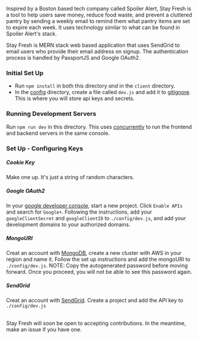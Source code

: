 Inspired by a Boston based tech company called Spoiler Alert, Stay Fresh is a tool to help users save money, reduce food waste, and prevent a cluttered pantry by sending a weekly email to remind them what pantry items are set to expire each week. It uses technology similar to what can be found in Spoiler Alert's stack.

Stay Fresh is MERN stack web based application that uses SendGrid to email users who provide their email address on signup. The authentication process is handled by PassportJS and Google OAuth2.


### Initial Set Up

- Run `npm install` in both this directory *and* in the `client` directory.
- In the [config](./config) directory, create a file called `dev.js` and add it to [gitignore](.gitignore). This is where you will store api keys and secrets.

### Running Development Servers

Run `npm run dev` in this directory. This uses [concurrently](https://www.npmjs.com/package/concurrently) to run the frontend and backend servers in the same console.

### Set Up - Configuring Keys

##### Cookie Key
Make one up. It's just a string of random characters.

##### Google OAuth2
In your [google developer console](https://console.developers.google.com), start a new project. Click `Enable APIs` and search for `Google+`. Following the instructions, add your `googleClientSecret` and `googleClientID` to `./config/dev.js`, and add your development domains to your authorized domains.

##### MongoURI
Creat an account with [MongoDB](https://cloud.mongodb.com), create a new cluster with AWS in your region and name it. Follow the set up instructions and add the mongoURI to `./config/dev.js`.
NOTE: Copy the autogenerated password before moving forward. Once you proceed, you will not be able to see this password again.

##### SendGrid
Creat an account with [SendGrid](https://sendgrid.com/docs/for-developers/sending-email/libraries/). Create a project and add the API key to `./config/dev.js`

<br>
Stay Fresh will soon be open to accepting contributions. In the meantime, make an issue if you have one.